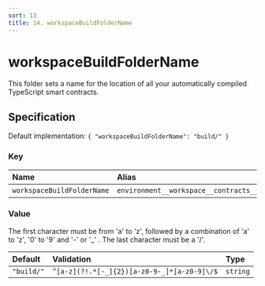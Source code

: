 ```yaml
---
sort: 13
title: 14. workspaceBuildFolderName
---
```


# workspaceBuildFolderName

This folder sets a name for the location of all your automatically compiled TypeScript smart contracts.


## Specification

Default implementation: ```{ "workspaceBuildFolderName": "build/" }```

### Key

| **Name** | **Alias** | **Methods** | **Category** |  
|:--|:--|:--|:--|
| ```workspaceBuildFolderName``` | ```environment__workspace__contracts__build__folder``` | [setEnvironment](../methods/setEnvironment.html#options) | [Workspace](../options/#workspace) |

### Value

The first character must be from 'a' to 'z', followed by a combination of 'a' to 'z', '0' to '9' and '-' or '_' . The last character must be a '/'.

| **Default** | **Validation** | **Type** |
|:--|:--|:--|
| ```"build/"``` | ```^[a-z](?!.*[-_]{2})[a-z0-9-_]*[a-z0-9]\/$``` | ```string``` |

